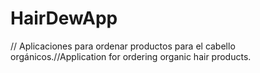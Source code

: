 # HairDewApp
// Aplicaciones para ordenar productos para el cabello orgánicos.//Application for ordering organic hair products.
